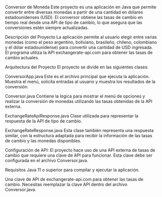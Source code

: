 Conversor de Moneda
Este proyecto es una aplicación en Java que permite convertir entre diversas monedas a partir de una cantidad en dólares estadounidenses (USD). El conversor obtiene las tasas de cambio en tiempo real desde una API de tipo de cambio, lo que asegura que las conversiones estén siempre actualizadas.

Descripción del Proyecto
La aplicación permite al usuario elegir entre varias monedas (como el peso argentino, boliviano, brasileño, chileno, colombiano y el dólar estadounidense) para convertir una cantidad de USD ingresada. El programa utiliza la API exchangerate-api.com para obtener las tasas de cambio actuales.

Arquitectura del Proyecto
El proyecto se divide en las siguientes clases:

ConversorApp.java
Este es el archivo principal que ejecuta la aplicación. Muestra el menú, solicita entradas al usuario y muestra los resultados de la conversión.

Conversor.java
Contiene la lógica para mostrar el menú de opciones y realizar la conversión de monedas utilizando las tasas obtenidas de la API externa.

ExchangeRateApiResponse.java
Clase utilizada para representar la respuesta de la API de tipo de cambio.

ExchangeRateResponse.java
Esta clase también representa una respuesta similar, con la estructura adaptada para recibir la información de las tasas de cambio y las monedas disponibles.

Configuración de API:
El proyecto hace uso de una API externa de tasas de cambio que requiere una clave de API para funcionar. Esta clave debe ser configurada en el archivo Conversor.java.

Requisitos
Java 11 o superior para compilar y ejecutar la aplicación.

Una clave de API de exchangerate-api.com para obtener las tasas de cambio. Necesitas reemplazar la clave API dentro del archivo Conversor.java.
